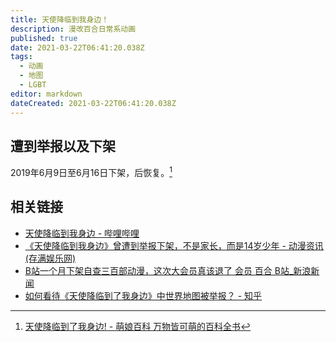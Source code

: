 ```yaml
---
title: 天使降临到我身边！
description: 漫改百合日常系动画
published: true
date: 2021-03-22T06:41:20.038Z
tags:
  - 动画
  - 地图
  - LGBT
editor: markdown
dateCreated: 2021-03-22T06:41:20.038Z
---
```


## 遭到举报以及下架

2019年6月9日至6月16日下架，后恢复。[^moe_wiki]

[^moe_wiki]: [天使降临到了我身边! - 萌娘百科 万物皆可萌的百科全书](https://web.archive.org/web/20201116072249/https://zh.moegirl.org.cn/zh-hans/天使降临到了我身边!#cite_note-1)

## 相关链接

+ [天使降临到我身边 - 哔哩哔哩](https://archive.is/4sE5e "https://www.bilibili.com/read/cv2840740/")
+ [《天使降临到我身边》曾遭到举报下架，不是家长，而是14岁少年 - 动漫资讯(存满娱乐网)](https://web.archive.org/web/20210322054148/http://www.cunman.com/new/5eea26cb489a48758a3f2aa03af9d21f)
+ [B站一个月下架自查三百部动漫，这次大会员真该退了 会员 百合 B站_新浪新闻](https://web.archive.org/web/20210322054232/https://k.sina.com.cn/article_6637725846_18ba3a89600100f8zd.html)
+ [如何看待《天使降临到了我身边》中世界地图被举报？ - 知乎](https://web.archive.org/web/20210301081720/https://www.zhihu.com/question/328933760 "https://archive.is/sRewB")